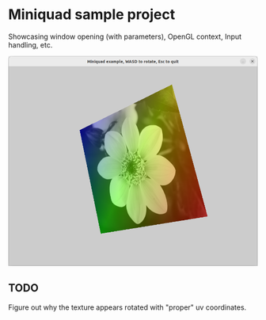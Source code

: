 # Miniquad sample project

Showcasing window opening (with parameters), OpenGL context, Input handling, etc.

![width:500px](./screenshots/miniquad-ex-1.png)

## TODO

Figure out why the texture appears rotated with "proper" uv coordinates.
